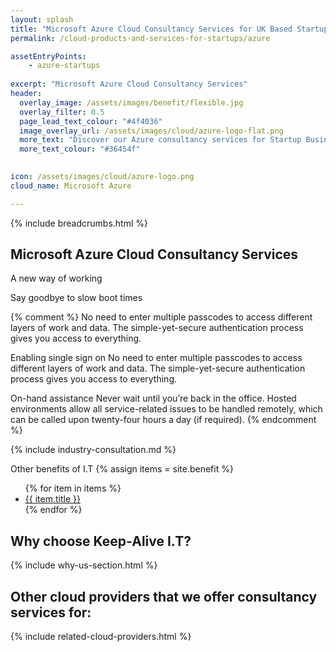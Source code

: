 ```yaml
---
layout: splash 
title: "Microsoft Azure Cloud Consultancy Services for UK Based Startup Businesses"
permalink: /cloud-products-and-services-for-startups/azure

assetEntryPoints:
    - azure-startups
    
excerpt: "Microsoft Azure Cloud Consultancy Services"
header:
  overlay_image: /assets/images/benefit/flexible.jpg
  overlay_filter: 0.5 
  page_lead_text_colour: "#4f4036"
  image_overlay_url: /assets/images/cloud/azure-logo-flat.png 
  more_text: "Discover our Azure consultancy services for Startup Businesses"
  more_text_colour: "#36454f"

  
icon: /assets/images/cloud/azure-logo.png
cloud_name: Microsoft Azure

---
```


{% include breadcrumbs.html %}

## <i class="fas fa-cloud page-title-icon" aria-hidden="true"></i> Microsoft Azure Cloud Consultancy Services


A new way of working 


Say goodbye to slow boot times

{% comment %}
No need to enter multiple passcodes to access different layers of work and data. The simple-yet-secure authentication process gives you access to everything.


Enabling single sign on
No need to enter multiple passcodes to access different layers of work and data. The simple-yet-secure authentication process gives you access to everything.

On-hand assistance
Never wait until you’re back in the office. Hosted environments allow all service-related issues to be handled remotely, which can be called upon twenty-four hours a day (if required).
{% endcomment %}

{% include industry-consultation.md %}


Other benefits of I.T
{% assign items = site.benefit %}
<ul class="">
    {% for item in items %}
        <li><a href="{{ item.url }}">{{ item.title }}</a></li>
    {% endfor %}
</ul>

## Why choose Keep-Alive I.T?
{% include why-us-section.html %}

## Other cloud providers that we offer consultancy services for:
{% include related-cloud-providers.html %}